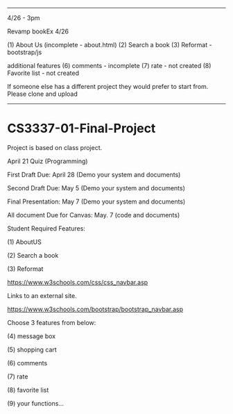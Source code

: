 ---------------------------------------------------------------------------------------------
4/26 - 3pm

Revamp bookEx 4/26

(1) About Us (incomplete - about.html)
(2) Search a book
(3) Reformat - bootstrap/js

additional features
(6) comments - incomplete
(7) rate - not created
(8) Favorite list - not created

If someone else has a different project they would prefer to start from. Please clone and upload

----------------------------------------------------------------------------------------------

# CS3337-01-Final-Project
Project is based on class project.

April 21 Quiz (Programming)

First Draft Due:  April 28    (Demo your system and documents)     

Second Draft Due:   May 5   (Demo your system and documents)                 

Final Presentation:   May 7   (Demo your system and documents)                                                   

All document Due for Canvas:    May. 7 (code and documents)                 

Student Required Features:

(1) AboutUS

(2) Search a book

(3) Reformat

https://www.w3schools.com/css/css_navbar.asp

Links to an external site.

https://www.w3schools.com/bootstrap/bootstrap_navbar.asp

 

Choose 3 features from below:

(4) message box

(5) shopping cart

(6) comments

(7) rate

(8) favorite list

(9) your functions...

